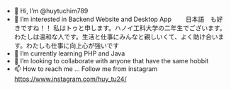 - 👋 Hi, I’m @huytuchim789
- 👀 I’m interested in Backend Website and Desktop App 
　　日本語　も好きですね！！
  私はトゥと申します。ハノイ工科大学の二年生でございます。
  わたしは温和な人です。生活と仕事にみんなと親しいくて、よく助け合います。わたしも仕事に向上心が強いです
- 🌱 I’m currently learning PHP and Java
- 💞️ I’m looking to collaborate with anyone that have the same hobbit
- 📫 How to reach me ...
Follow me from instagram https://www.instagram.com/huy_tu24/

<!---
huytuchim789/huytuchim789 is a ✨ special ✨ repository because its `README.md` (this file) appears on your GitHub profile.
You can click the Preview link to take a look at your changes.
--->
